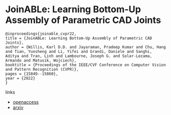 # JoinABLe: Learning Bottom-Up Assembly of Parametric CAD Joints

```
@inproceedings{joinable_cvpr22,
title = {JoinABLe: Learning Bottom-Up Assembly of Parametric CAD Joints},
author = {Willis, Karl D.D. and Jayaraman, Pradeep Kumar and Chu, Hang and Tian, Yunsheng and Li, Yifei and Grandi, Daniele and Sanghi, Aditya and Tran, Linh and Lambourne, Joseph G. and Solar-Lezama, Armando and Matusik, Wojciech},
booktitle = {Proceedings of the IEEE/CVF Conference on Computer Vision and Pattern Recognition (CVPR)},
pages = {15849--15860},
year = {2022}
}
```

links
- [openaccess](http://openaccess.thecvf.com//content/CVPR2022/html/Willis_JoinABLe_Learning_Bottom-Up_Assembly_of_Parametric_CAD_Joints_CVPR_2022_paper.html)
- [arxiv](https://arxiv.org/abs/2111.12772)
